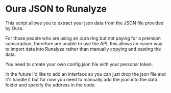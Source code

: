 # Oura JSON to Runalyze

This script allows you to extract your json data from the JSON file provided by Oura.

For those people who are using an oura ring but not paying for a premium subscription, therefore are unable to use the API, this allows an easier way to import data into Runalyze rather than manually copying and pasting the data.

You need to create your own config.json file with your personal token.

In the future I'd like to add an interface so you can just drop the json file and it'll handle it but for now you need to manually add the json into the data folder and specify the address in the code.


